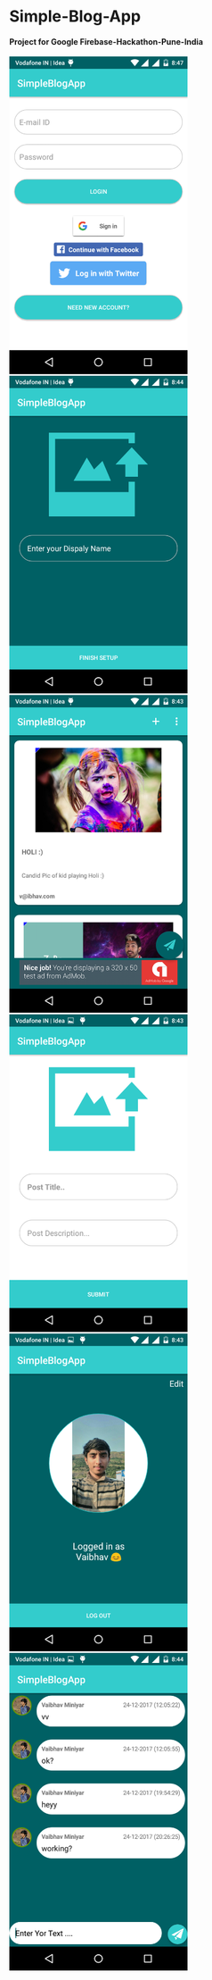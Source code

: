 # Simple-Blog-App

#### Project for Google Firebase-Hackathon-Pune-India

<img src="Screenshots/1.png" width=320/>

<img src="Screenshots/2.png" width=320/>

<img src="Screenshots/3.png" width=320/>

<img src="Screenshots/4.png" width=320/>

<img src="Screenshots/5.png" width=320/>

<img src="Screenshots/6.png" width=320/>
